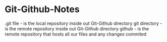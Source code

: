 # Git-Github-Notes

.git file - is the local repository inside out Git-Github directory
git directory - is the remote repository inside out Git-Github directory
github - is the remote repository that hosts all our files and any changes commited

